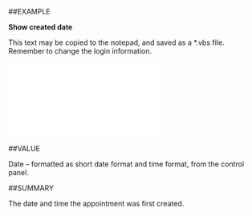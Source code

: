 
##EXAMPLE

**Show created date**

This text may be copied to the notepad, and saved as a *.vbs file. Remember to change the login information.

![](..\..\Examples\vbs\SOAppointment.Example.vbs.txt)


##VALUE

Date – formatted as short date format and time format, from the control panel.


##SUMMARY

The date and time the appointment was first created.

